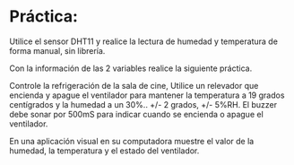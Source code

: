 
# Práctica:

Utilice el sensor DHT11 y realice la lectura de humedad y temperatura de forma manual, sin librería.

Con la información de las 2 variables realice la siguiente práctica.

Controle la refrigeración de la sala de cine, Utilice un relevador que encienda y apague el ventilador para mantener la temperatura a 19 grados centígrados y la humedad a un 30%.. +/- 2 grados, +/- 5%RH. El buzzer debe sonar por 500mS para indicar cuando se encienda o apague el ventilador.

En una aplicación visual en su computadora muestre el valor de la humedad, la temperatura y el estado del ventilador.
